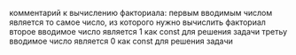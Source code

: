 комментарий к вычислению факториала:
первым вводимым числом является то самое число, из которого нужно вычислить факториал
второе вводимое число является 1 как const для решения задачи
третьу вводимое число является 0 как const для решения задачи